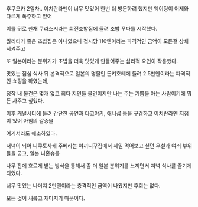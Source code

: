 후쿠오카 2일차.. 이치란라멘이 너무 맛있어 한번 더 방문하려 했지만 웨이팅이 어제와 다르게 폭주하고 있어

이를 뒤로 한채 쿠라스시라는 회전초밥집에 들려 초밥 푸파를 시작했다.

퀄리티가 좋은 초밥집은 아니였으나 접시당 110엔이라는 파격적인 금액이 모든걸 상쇄시켜주고

또 일본이라는 분위기가 초밥을 더욱 맛있게 만들어주는 심리적 요인이 작용했다.

맛있는 점심 식사 뒤 본격적으로 일본의 명물인 돈키호테에 들려 2.5만엔이라는 파격적인 쇼핑을 하였는데,

정작 내 물건은 몇개 없고 죄다 지인들 물건이지만 나는 주는 기쁨을 아는 사람이기에 뭐든 사주고 싶었다.

이후 캐널시티에 들려 간단한 공연과 타코야키, 애니샵 등을 구경하고 이치란라멘 지점이 있어 아침의 갈증을

여기서라도 해소하였다.

저녁이 되어 니쿠토사케 주베라는 야끼니꾸집에서 제일 먹어보고 싶던 우설과 여러 부위들을 굽고, 일본 니혼슈를

나무 잔에 흐르게 받는 방식을 통해서 좀 더 일본 분위기를 느끼면서 저녁 식사를 즐기게 되었다.

너무 맛있는 나머지 2만엔이라는 충격적인 금액이 나왔지만 후회는 없다.

모든 것이 새롭고 재미지기 때문이다. 

